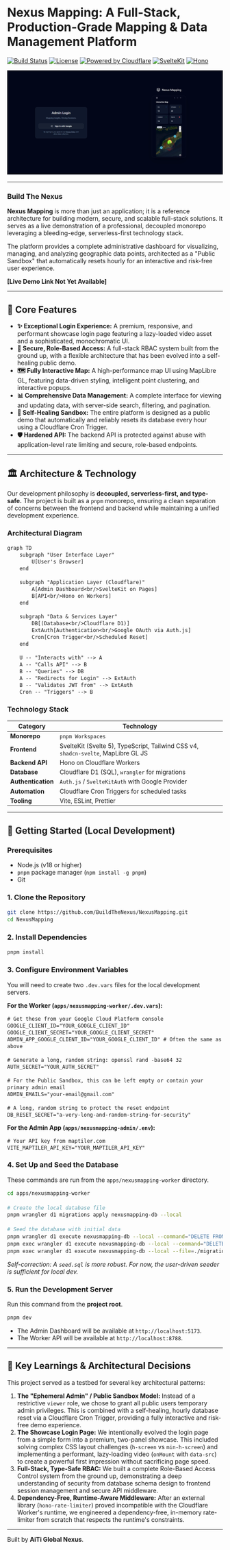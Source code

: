 
# Nexus Mapping: A Full-Stack, Production-Grade Mapping & Data Management Platform

[![Build Status](https://img.shields.io/badge/build-passing-brightgreen)](https://github.com/BuildTheNexus/NexusMapping)
[![License](https://img.shields.io/badge/license-MIT-blue)](./license)
[![Powered by Cloudflare](https://img.shields.io/badge/Powered%20By-Cloudflare-orange)](https://www.cloudflare.com/)
[![SvelteKit](https://img.shields.io/badge/SvelteKit-v2.x-red)](https://kit.svelte.dev/)
[![Hono](https://img.shields.io/badge/Hono-v4.x-orange)](https://hono.dev/)

![Nexus Mapping Showcase Login](./.github/assets/NexusMapping-Login.webp) 

---

### **Build The Nexus**

**Nexus Mapping** is more than just an application; it is a reference architecture for building modern, secure, and scalable full-stack solutions. It serves as a live demonstration of a professional, decoupled monorepo leveraging a bleeding-edge, serverless-first technology stack.

The platform provides a complete administrative dashboard for visualizing, managing, and analyzing geographic data points, architected as a "Public Sandbox" that automatically resets hourly for an interactive and risk-free user experience.

**[Live Demo Link Not Yet Available]**

---

## 🎯 Core Features

*   **✨ Exceptional Login Experience:** A premium, responsive, and performant showcase login page featuring a lazy-loaded video asset and a sophisticated, monochromatic UI.
*   **🔐 Secure, Role-Based Access:** A full-stack RBAC system built from the ground up, with a flexible architecture that has been evolved into a self-healing public demo.
*   **🗺️ Fully Interactive Map:** A high-performance map UI using MapLibre GL, featuring data-driven styling, intelligent point clustering, and interactive popups.
*   **📊 Comprehensive Data Management:** A complete interface for viewing and updating data, with server-side search, filtering, and pagination.
*   **🤖 Self-Healing Sandbox:** The entire platform is designed as a public demo that automatically and reliably resets its database every hour using a Cloudflare Cron Trigger.
*   **🛡️ Hardened API:** The backend API is protected against abuse with application-level rate limiting and secure, role-based endpoints.

---

## 🏛️ Architecture & Technology

Our development philosophy is **decoupled, serverless-first, and type-safe.** The project is built as a `pnpm` monorepo, ensuring a clean separation of concerns between the frontend and backend while maintaining a unified development experience.

### Architectural Diagram

```mermaid
graph TD
    subgraph "User Interface Layer"
        U[User's Browser]
    end

    subgraph "Application Layer (Cloudflare)"
        A[Admin Dashboard<br/>SvelteKit on Pages]
        B[API<br/>Hono on Workers]
    end

    subgraph "Data & Services Layer"
        DB[(Database<br/>Cloudflare D1)]
        ExtAuth[Authentication<br/>Google OAuth via Auth.js]
        Cron[Cron Trigger<br/>Scheduled Reset]
    end

    U -- "Interacts with" --> A
    A -- "Calls API" --> B
    B -- "Queries" --> DB
    A -- "Redirects for Login" --> ExtAuth
    B -- "Validates JWT from" --> ExtAuth
    Cron -- "Triggers" --> B
```

### Technology Stack

| Category           | Technology                                                                                           |
| ------------------ | ---------------------------------------------------------------------------------------------------- |
| **Monorepo**       | `pnpm Workspaces`                                                                                    |
| **Frontend**       | SvelteKit (Svelte 5), TypeScript, Tailwind CSS v4, `shadcn-svelte`, MapLibre GL JS                       |
| **Backend API**    | Hono on Cloudflare Workers                                                                           |
| **Database**       | Cloudflare D1 (SQL), `wrangler` for migrations                                                         |
| **Authentication** | `Auth.js` / `SvelteKitAuth` with Google Provider                                                       |
| **Automation**     | Cloudflare Cron Triggers for scheduled tasks                                                         |
| **Tooling**        | Vite, ESLint, Prettier                                                                               |

---

## 🚀 Getting Started (Local Development)

### Prerequisites

*   Node.js (v18 or higher)
*   `pnpm` package manager (`npm install -g pnpm`)
*   Git

### 1. Clone the Repository

```bash
git clone https://github.com/BuildTheNexus/NexusMapping.git
cd NexusMapping
```

### 2. Install Dependencies

```bash
pnpm install
```

### 3. Configure Environment Variables

You will need to create two `.dev.vars` files for the local development servers.

**For the Worker (`apps/nexusmapping-worker/.dev.vars`):**
```
# Get these from your Google Cloud Platform console
GOOGLE_CLIENT_ID="YOUR_GOOGLE_CLIENT_ID"
GOOGLE_CLIENT_SECRET="YOUR_GOOGLE_CLIENT_SECRET"
ADMIN_APP_GOOGLE_CLIENT_ID="YOUR_GOOGLE_CLIENT_ID" # Often the same as above

# Generate a long, random string: openssl rand -base64 32
AUTH_SECRET="YOUR_AUTH_SECRET"

# For the Public Sandbox, this can be left empty or contain your primary admin email
ADMIN_EMAILS="your-email@gmail.com"

# A long, random string to protect the reset endpoint
DB_RESET_SECRET="a-very-long-and-random-string-for-security"
```

**For the Admin App (`apps/nexusmapping-admin/.env`):**
```
# Your API key from maptiler.com
VITE_MAPTILER_API_KEY="YOUR_MAPTILER_API_KEY"
```

### 4. Set Up and Seed the Database

These commands are run from the `apps/nexusmapping-worker` directory.

```bash
cd apps/nexusmapping-worker

# Create the local database file
pnpm wrangler d1 migrations apply nexusmapping-db --local

# Seed the database with initial data
pnpm wrangler d1 execute nexusmapping-db --local --command="DELETE FROM map_points"
pnpm exec wrangler d1 execute nexusmapping-db --local --command="DELETE FROM users"
pnpm exec wrangler d1 execute nexusmapping-db --local --file=./migrations/seed.sql # (Note: You may need to create this seed file)
```
*Self-correction: A `seed.sql` is more robust. For now, the user-driven seeder is sufficient for local dev.*

### 5. Run the Development Server

Run this command from the **project root**.

```bash
pnpm dev
```
*   The Admin Dashboard will be available at `http://localhost:5173`.
*   The Worker API will be available at `http://localhost:8788`.

---

## 🔑 Key Learnings & Architectural Decisions

This project served as a testbed for several key architectural patterns:

1.  **The "Ephemeral Admin" / Public Sandbox Model:** Instead of a restrictive `viewer` role, we chose to grant all public users temporary admin privileges. This is combined with a self-healing, hourly database reset via a Cloudflare Cron Trigger, providing a fully interactive and risk-free demo experience.
2.  **The Showcase Login Page:** We intentionally evolved the login page from a simple form into a premium, two-panel showcase. This included solving complex CSS layout challenges (`h-screen` vs `min-h-screen`) and implementing a performant, lazy-loading video (`onMount` with `data-src`) to create a powerful first impression without sacrificing page speed.
3.  **Full-Stack, Type-Safe RBAC:** We built a complete Role-Based Access Control system from the ground up, demonstrating a deep understanding of security from database schema design to frontend session management and secure API middleware.
4.  **Dependency-Free, Runtime-Aware Middleware:** After an external library (`hono-rate-limiter`) proved incompatible with the Cloudflare Worker's runtime, we engineered a dependency-free, in-memory rate-limiter from scratch that respects the runtime's constraints.

---

Built by **AiTi Global Nexus**.
